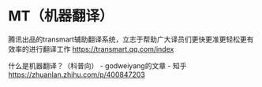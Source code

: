 # MT（机器翻译）

腾讯出品的transmart辅助翻译系统，立志于帮助广大译员们更快更准更轻松更有效率的进行翻译工作 https://transmart.qq.com/index

什么是机器翻译？（科普向） - godweiyang的文章 - 知乎
https://zhuanlan.zhihu.com/p/400847203
